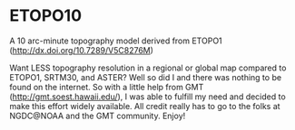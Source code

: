 # ETOPO10
A 10 arc-minute topography model derived from ETOPO1 (http://dx.doi.org/10.7289/V5C8276M)

Want LESS topography resolution in a regional or global map
compared to ETOPO1, SRTM30, and ASTER?  Well so did I and
there was nothing to be found on the internet.  So with a
little help from GMT (http://gmt.soest.hawaii.edu/), I was
able to fulfill my need and decided to make this effort
widely available.  All credit really has to go to the folks
at NGDC@NOAA and the GMT community. Enjoy!

